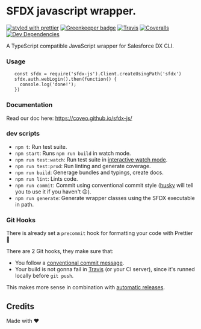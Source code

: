 # SFDX javascript wrapper.

[![styled with prettier](https://img.shields.io/badge/styled_with-prettier-ff69b4.svg)](https://github.com/prettier/prettier)
[![Greenkeeper badge](https://badges.greenkeeper.io/coveo/sfdx-js.svg)](https://greenkeeper.io/)
[![Travis](https://img.shields.io/travis/coveo/sfdx-js.svg)](https://travis-ci.org/coveo/sfdx-js)
[![Coveralls](https://img.shields.io/coveralls/coveo/sfdx-js.svg)](https://coveralls.io/github/coveo/sfdx-js)
[![Dev Dependencies](https://david-dm.org/coveo/sfdx-js/dev-status.svg)](https://david-dm.org/coveo/sfdx-js?type=dev)

A TypeScript compatible JavaScript wrapper for Salesforce DX CLI.

### Usage
 ```
    const sfdx = require('sfdx-js').Client.createUsingPath('sfdx')
    sfdx.auth.webLogin().then(function() {
      console.log('done!');
    })
 ```

### Documentation
Read our doc here:
https://coveo.github.io/sfdx-js/

### dev scripts

 - `npm t`: Run test suite.
 - `npm start`: Runs `npm run build` in watch mode.
 - `npm run test:watch`: Run test suite in [interactive watch mode](http://facebook.github.io/jest/docs/cli.html#watch).
 - `npm run test:prod`: Run linting and generate coverage.
 - `npm run build`: Generage bundles and typings, create docs.
 - `npm run lint`: Lints code.
 - `npm run commit`: Commit using conventional commit style ([husky](https://github.com/typicode/husky) will tell you to use it if you haven't :wink:).
 - `npm run generate`: Generate wrapper classes using the SFDX executable in path.

### Git Hooks

There is already set a `precommit` hook for formatting your code with Prettier :nail_care:

There are 2 Git hooks, they make sure that:
 - You follow a [conventional commit message](https://github.com/conventional-changelog/conventional-changelog).
 - Your build is not gonna fail in [Travis](https://travis-ci.org) (or your CI server), since it's runned locally before `git push`.

This makes more sense in combination with [automatic releases](#automatic-releases).

## Credits

Made with :heart:
